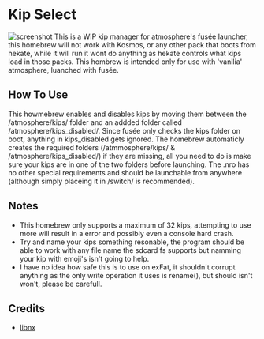 # Kip Select
![screenshot](https://github.com/Sciguy429/KipSelect/raw/master/icon/ExampleScreenshot.jpg)
This is a WIP kip manager for atmosphere's fusée launcher, this homebrew will not work with Kosmos, or any other pack that boots from hekate, while it will run it wont do anything as hekate controls what kips load in those packs. This hombrew is intended only for use with 'vanilia' atmosphere, luanched with fusée.

## How To Use
This howmebrew enables and disables kips by moving them between the /atmosphere/kips/ folder and an addded folder called /atmosphere/kips_disabled/. Since fusée only checks the kips folder on boot, anything in kips_disabled gets ignored. The homebrew automaticly creates the required folders (/atmmosphere/kips/ & /atmosphere/kips_disabled/) if they are missing, all you need to do is make sure your kips are in one of the two folders before launching. The .nro has no other special requirements and should be launchable from anywhere (although simply placeing it in /switch/ is recommended).

## Notes
* This homebrew only supports a maximum of 32 kips, attempting to use more will result in a error and possibly even a console hard crash.
* Try and name your kips something resonable, the program should be able to work with any file name the sdcard fs supports but namming your kip with emoji's isn't going to help.
* I have no idea how safe this is to use on exFat, it shouldn't corrupt anything as the only write operation it uses is rename(), but should isn't won't, please be carefull.

## Credits
* [libnx](https://github.com/switchbrew/libnx)
